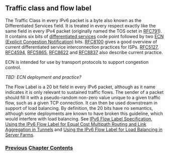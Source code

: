 ## Traffic class and flow label

The Traffic Class in every IPv6 packet is a byte also known as the Differentiated Services field. It is treated in every respect exactly like the same field in every IPv4 packet (originally named the TOS octet in [RFC791](https://www.rfc-editor.org/info/rfc791)). It contains six bits of [differentiated services](https://www.rfc-editor.org/info/rfc2474) code point followed by two [ECN \(Explicit Congestion Notification)](https://www.rfc-editor.org/info/rfc3168) bits. [RFC8100](https://www.rfc-editor.org/info/rfc8100) gives a good overview of current differentiated service interconnection practices for ISPs. [RFC5127](https://www.rfc-editor.org/info/rfc5127), [RFC4594](https://www.rfc-editor.org/info/rfc4594), [RFC5865](https://www.rfc-editor.org/info/rfc5865), [RFC8622](https://www.rfc-editor.org/info/rfc8622) and [RFC8837](https://www.rfc-editor.org/info/rfc8837) also describe current practice.

ECN is intended for use by transport protocols to support congestion control.

*TBD: ECN deployment and practice?*

The Flow Label is a 20 bit field in every IPv6 packet, although as it name indicates it is only relevant to sustained traffic flows. The sender of a packet should fill it with a pseudo-random non-zero value unique to a given traffic flow, such as a given TCP connection. It can then be used downstream in support of load balancing. By definition, the 20 bits have no semantics, although some deployments are known to have broken this guideline, which would interfere with load balancing. See [IPv6 Flow Label Specification](https://www.rfc-editor.org/info/rfc6437), [Using the IPv6 Flow Label for Equal Cost Multipath Routing and Link Aggregation in Tunnels](https://www.rfc-editor.org/info/rfc6438) and [Using the IPv6 Flow Label for Load Balancing in Server Farms](https://www.rfc-editor.org/info/rfc7098).

<!-- Link lines generated automatically; do not delete -->
### [<ins>Previous</ins>](Extension%20headers%20and%20options.md) [<ins>Chapter Contents</ins>](2.%20IPv6%20Basic%20Technology.md)
